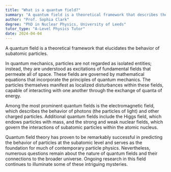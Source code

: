 ```yaml
---
title: "What is a quantum field?"
summary: "A quantum field is a theoretical framework that describes the behavior of subatomic particles."
author: "Prof. Sophia Clark"
degree: "PhD in Nuclear Physics, University of Leeds"
tutor_type: "A-Level Physics Tutor"
date: 2024-04-04
---
```


A quantum field is a theoretical framework that elucidates the behavior of subatomic particles.

In quantum mechanics, particles are not regarded as isolated entities; instead, they are understood as excitations of fundamental fields that permeate all of space. These fields are governed by mathematical equations that incorporate the principles of quantum mechanics. The particles themselves manifest as localized disturbances within these fields, capable of interacting with one another through the exchange of quanta of energy.

Among the most prominent quantum fields is the electromagnetic field, which describes the behavior of photons (the particles of light) and other charged particles. Additional quantum fields include the Higgs field, which endows particles with mass, and the strong and weak nuclear fields, which govern the interactions of subatomic particles within the atomic nucleus.

Quantum field theory has proven to be remarkably successful in predicting the behavior of particles at the subatomic level and serves as the foundation for much of contemporary particle physics. Nevertheless, numerous questions remain about the nature of quantum fields and their connections to the broader universe. Ongoing research in this field continues to illuminate some of these intriguing mysteries.
    